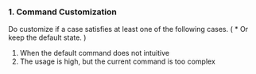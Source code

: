 
### 1. Command Customization
Do customize if a case satisfies at least one of the following cases. ( * Or keep the default state. )

1. When the default command does not intuitive
2. The usage is high, but the current command is too complex
